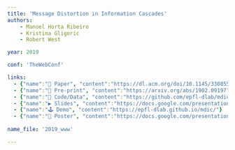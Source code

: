 ```yaml
---
title: 'Message Distortion in Information Cascades'
authors:
    - Manoel Horta Ribeiro
    - Kristina Gligoric
    - Robert West 

year: 2019

conf: 'TheWebConf'

links:
  - {"name":"📜 Paper", "content":"https://dl.acm.org/doi/10.1145/3308558.3313531"}
  - {"name":"📄 Pre-print", "content":"https://arxiv.org/abs/1902.09197"}
  - {"name":"🔗️ Code/Data", "content":"https://github.com/epfl-dlab/mdic"}
  - {"name":"▶️ Slides", "content":"https://docs.google.com/presentation/d/1H_-jjEaXlxdrLc96vRNB7OepQhjYxacHHsBrrPTMou4/edit?usp=drive_link"}
  - {"name":"🕹️ Demo", "content":"https://epfl-dlab.github.io/mdic/"}
  - {"name":"📃 Poster", "content":"https://docs.google.com/presentation/d/1rvm_Br2srUe_RAuAqmEe65b0bMQPjB_AesVUj4xWP10/edit?usp=drive_link"}
  
name_file: '2019_www'

---
```


